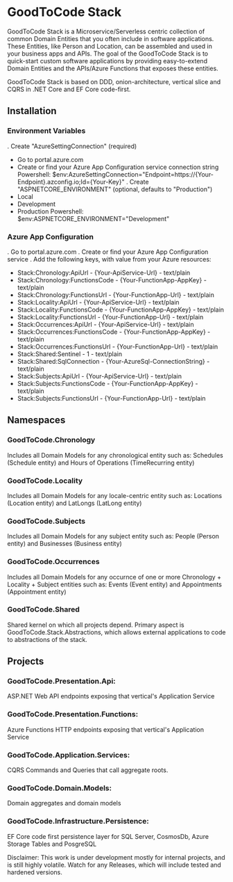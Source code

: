 # GoodToCode Stack

GoodToCode Stack is a Microservice/Serverless centric collection of common Domain Entities that you often include in software applications. These Entities, like Person and Location, can be assembled and used in your business apps and APIs.
The goal of the GoodToCode Stack is to quick-start custom software applications by providing easy-to-extend Domain Entities and the APIs/Azure Functions that exposes these entities.

GoodToCode Stack is based on DDD, onion-architecture, vertical slice and CQRS in .NET Core and EF Core code-first.

## Installation
### Environment Variables
. Create "AzureSettingConnection" (required)
* Go to portal.azure.com
* Create or find your Azure App Configuration service connection string
    Powershell: $env:AzureSettingConnection="Endpoint=https://{Your-Endpoint}.azconfig.io;Id={Your-Key}"
. Create "ASPNETCORE_ENVIRONMENT" (optional, defaults to "Production")
* Local
* Development
* Production
    Powershell: $env:ASPNETCORE_ENVIRONMENT="Development"

### Azure App Configuration
. Go to portal.azure.com
. Create or find your Azure App Configuration service 
. Add the following keys, with value from your Azure resources:
* Stack:Chronology:ApiUrl - {Your-ApiService-Url} - text/plain
* Stack:Chronology:FunctionsCode - {Your-FunctionApp-AppKey} - text/plain
* Stack:Chronology:FunctionsUrl - {Your-FunctionApp-Url} - text/plain
* Stack:Locality:ApiUrl - {Your-ApiService-Url} - text/plain
* Stack:Locality:FunctionsCode - {Your-FunctionApp-AppKey} - text/plain
* Stack:Locality:FunctionsUrl - {Your-FunctionApp-Url} - text/plain
* Stack:Occurrences:ApiUrl - {Your-ApiService-Url} - text/plain
* Stack:Occurrences:FunctionsCode - {Your-FunctionApp-AppKey} - text/plain
* Stack:Occurrences:FunctionsUrl - {Your-FunctionApp-Url} - text/plain
* Stack:Shared:Sentinel - 1 - text/plain
* Stack:Shared:SqlConnection - {Your-AzureSql-ConnectionString} - text/plain
* Stack:Subjects:ApiUrl - {Your-ApiService-Url} - text/plain
* Stack:Subjects:FunctionsCode - {Your-FunctionApp-AppKey} - text/plain
* Stack:Subjects:FunctionsUrl - {Your-FunctionApp-Url} - text/plain

## Namespaces
### GoodToCode.Chronology
Includes all Domain Models for any chronological entity such as: Schedules (Schedule entity) and Hours of Operations (TimeRecurring entity)

### GoodToCode.Locality
Includes all Domain Models for any locale-centric entity such as: Locations (Location entity) and LatLongs (LatLong entity)

### GoodToCode.Subjects
Includes all Domain Models for any subject entity such as: People (Person entity) and Businesses (Business entity)

### GoodToCode.Occurrences
Includes all Domain Models for any occurnce of one or more Chronology + Locality + Subject entities such as: Events (Event entity) and Appointments (Appointment entity)

### GoodToCode.Shared
Shared kernel on which all projects depend. Primary aspect is GoodToCode.Stack.Abstractions, which allows external applications to code to abstractions of the stack.

## Projects
### GoodToCode.Presentation.Api: 
ASP.NET Web API endpoints exposing that vertical's Application Service

### GoodToCode.Presentation.Functions: 
Azure Functions HTTP endpoints exposing that vertical's Application Service

### GoodToCode.Application.Services: 
CQRS Commands and Queries that call aggregate roots.

### GoodToCode.Domain.Models: 
Domain aggregates and domain models

### GoodToCode.Infrastructure.Persistence: 
EF Core code first persistence layer for SQL Server, CosmosDb, Azure Storage Tables and PosgreSQL

Disclaimer: This work is under development mostly for internal projects, and is still highly volatile. Watch for any Releases, which will include tested and hardened versions.

